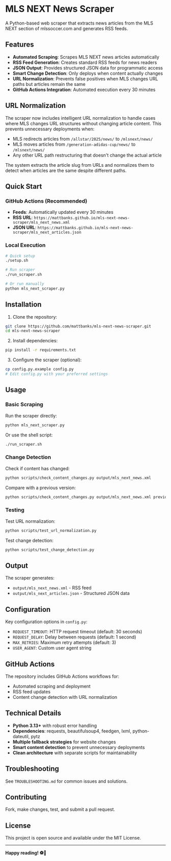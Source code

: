 # MLS NEXT News Scraper

A Python-based web scraper that extracts news articles from the MLS NEXT section of mlssoccer.com and generates RSS feeds.

## Features

- **Automated Scraping**: Scrapes MLS NEXT news articles automatically
- **RSS Feed Generation**: Creates standard RSS feeds for news readers
- **JSON Output**: Provides structured JSON data for programmatic access
- **Smart Change Detection**: Only deploys when content actually changes
- **URL Normalization**: Prevents false positives when MLS changes URL paths but articles remain the same
- **GitHub Actions Integration**: Automated execution every 30 minutes

## URL Normalization

The scraper now includes intelligent URL normalization to handle cases where MLS changes URL structures without changing article content. This prevents unnecessary deployments when:

- MLS redirects articles from `/allstar/2025/news/` to `/mlsnext/news/`
- MLS moves articles from `/generation-adidas-cup/news/` to `/mlsnext/news/`
- Any other URL path restructuring that doesn't change the actual article

The system extracts the article slug from URLs and normalizes them to detect when articles are the same despite different paths.

## Quick Start

### GitHub Actions (Recommended)

- **Feeds**: Automatically updated every 30 minutes
- **RSS URL**: `https://mattbanks.github.io/mls-next-news-scraper/mls_next_news.xml`
- **JSON URL**: `https://mattbanks.github.io/mls-next-news-scraper/mls_next_articles.json`

### Local Execution

```bash
# Quick setup
./setup.sh

# Run scraper
./run_scraper.sh

# Or run manually
python mls_next_scraper.py
```

## Installation

1. Clone the repository:

```bash
git clone https://github.com/mattbanks/mls-next-news-scraper.git
cd mls-next-news-scraper
```

2. Install dependencies:

```bash
pip install -r requirements.txt
```

3. Configure the scraper (optional):

```bash
cp config.py.example config.py
# Edit config.py with your preferred settings
```

## Usage

### Basic Scraping

Run the scraper directly:

```bash
python mls_next_scraper.py
```

Or use the shell script:

```bash
./run_scraper.sh
```

### Change Detection

Check if content has changed:

```bash
python scripts/check_content_changes.py output/mls_next_news.xml
```

Compare with a previous version:

```bash
python scripts/check_content_changes.py output/mls_next_news.xml previous_version.xml
```

### Testing

Test URL normalization:

```bash
python scripts/test_url_normalization.py
```

Test change detection:

```bash
python scripts/test_change_detection.py
```

## Output

The scraper generates:

- `output/mls_next_news.xml` - RSS feed
- `output/mls_next_articles.json` - Structured JSON data

## Configuration

Key configuration options in `config.py`:

- `REQUEST_TIMEOUT`: HTTP request timeout (default: 30 seconds)
- `REQUEST_DELAY`: Delay between requests (default: 1 second)
- `MAX_RETRIES`: Maximum retry attempts (default: 3)
- `USER_AGENT`: Custom user agent string

## GitHub Actions

The repository includes GitHub Actions workflows for:

- Automated scraping and deployment
- RSS feed updates
- Content change detection with URL normalization

## Technical Details

- **Python 3.13+** with robust error handling
- **Dependencies**: requests, beautifulsoup4, feedgen, lxml, python-dateutil, pytz
- **Multiple fallback strategies** for website changes
- **Smart content detection** to prevent unnecessary deployments
- **Clean architecture** with separate scripts for maintainability

## Troubleshooting

See `TROUBLESHOOTING.md` for common issues and solutions.

## Contributing

Fork, make changes, test, and submit a pull request.

## License

This project is open source and available under the MIT License.

---

**Happy reading! ⚽📰**
